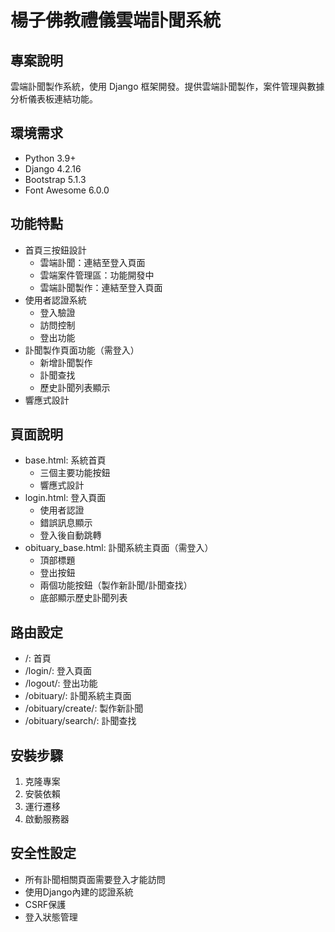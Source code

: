 # 楊子佛教禮儀雲端訃聞系統

## 專案說明
雲端訃聞製作系統，使用 Django 框架開發。提供雲端訃聞製作，案件管理與數據分析儀表板連結功能。

## 環境需求
- Python 3.9+
- Django 4.2.16
- Bootstrap 5.1.3
- Font Awesome 6.0.0

## 功能特點
- 首頁三按鈕設計
  - 雲端訃聞：連結至登入頁面
  - 雲端案件管理區：功能開發中
  - 雲端訃聞製作：連結至登入頁面
- 使用者認證系統
  - 登入驗證
  - 訪問控制
  - 登出功能
- 訃聞製作頁面功能（需登入）
  - 新增訃聞製作
  - 訃聞查找
  - 歷史訃聞列表顯示
- 響應式設計

## 頁面說明
- base.html: 系統首頁
  - 三個主要功能按鈕
  - 響應式設計
- login.html: 登入頁面
  - 使用者認證
  - 錯誤訊息顯示
  - 登入後自動跳轉
- obituary_base.html: 訃聞系統主頁面（需登入）
  - 頂部標題
  - 登出按鈕
  - 兩個功能按鈕（製作新訃聞/訃聞查找）
  - 底部顯示歷史訃聞列表

## 路由設定
- /: 首頁
- /login/: 登入頁面
- /logout/: 登出功能
- /obituary/: 訃聞系統主頁面
- /obituary/create/: 製作新訃聞
- /obituary/search/: 訃聞查找

## 安裝步驟
1. 克隆專案
2. 安裝依賴
3. 運行遷移
4. 啟動服務器

## 安全性設定
- 所有訃聞相關頁面需要登入才能訪問
- 使用Django內建的認證系統
- CSRF保護
- 登入狀態管理
